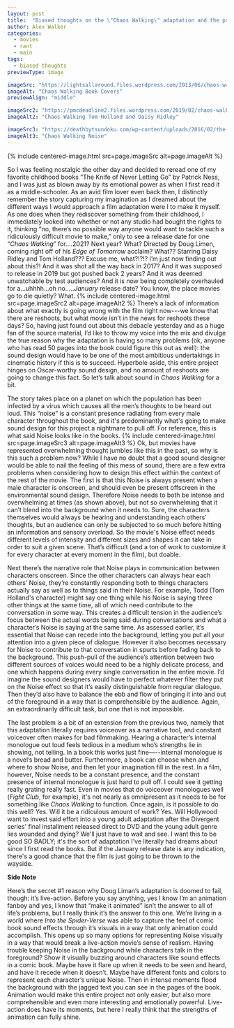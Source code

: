```yaml
---
layout: post
title:  "Biased thoughts on the \"Chaos Walking\" adaptation and the problems plaguing its production"
author: Alex Walker
categories:
  - movies
  - rant
  - main
tags:
  - biased thoughts
previewType: image

imageSrc: "https://lightsallaround.files.wordpress.com/2013/06/chaos-walking.jpg"
imageAlt: "Chaos Walking Book Covers"
previewAlign: "middle"

imageSrc2: "https://pmcdeadline2.files.wordpress.com/2019/02/chaos-walking.jpg?w=681&h=383&crop=1"
imageAlt2: "Chaos Walking Tom Holland and Daisy Ridley"

imageSrc3: "https://deathbytsundoku.com/wp-content/uploads/2016/02/the-noise.jpg"
imageAlt3: "Chaos Walking Noise"
---
```

{% include centered-image.html src=page.imageSrc alt=page.imageAlt %}

So I was feeling nostalgic the other day and decided to reread one of my favorite childhood books “The Knife of Never Letting Go” by Patrick Ness, and I was just as blown away by its emotional power as when I first read it as a middle-schooler. As an avid film lover even back then, I distinctly remember the story capturing my imagination as I dreamed about the different ways I would approach a film adaptation were I to make it myself. As one does when they rediscover something from their childhood, I immediately looked into whether or not any studio had bought the rights to it, thinking “no, there’s no possible way anyone would want to tackle such a ridiculously difficult movie to make,” only to see a release date for one “*Chaos Walking*” for.…2021? Next year? What? Directed by Doug Limen, coming right off of his *Edge of Tomorrow* acclaim? What?? Starring Daisy Ridley and Tom Holland??? Excuse me, what?!?!? I’m just now finding out about this?! And it was shot all the way back in 2017? And it was supposed to release in 2019 but got pushed back 2 years? And it was deemed unwatchable by test audiences? And it is now being completely overhauled for a…uhhhh…oh no…..*January* release date? You know, the place movies go to die quietly? What.
{% include centered-image.html src=page.imageSrc2 alt=page.imageAlt2 %}
There’s a lack of information about what exactly is going wrong with the film right now---we know that there are reshoots, but what movie isn’t in the news for reshoots these days?  So, having just found out about this debacle yesterday and as a huge fan of the source material, I’d like to throw my voice into the mix and divulge the true reason why the adaptation is having so many problems (ok, anyone who has read 50 pages into the book could figure this out as well): the sound design would have to be one of the most ambitious undertakings in cinematic history if this is to succeed. Hyperbole aside, this entire project hinges on Oscar-worthy sound design, and no amount of reshoots are going to change this fact. So let’s talk about sound in *Chaos Walking* for a bit.

The story takes place on a planet on which the population has been infected by a virus which causes all the men’s thoughts to be heard out loud. This “noise” is a constant presence radiating from every male character throughout the book, and it's predominantly what's going to make sound design for this project a nightmare to pull off. For reference, this is what said Noise looks like in the books.
{% include centered-image.html src=page.imageSrc3 alt=page.imageAlt3 %}
Ok, but movies have represented overwhelming thought jumbles like this in the past, so why is this such a problem now? While I have no doubt that a good sound designer would be able to nail the feeling of this mess of sound, there are a few extra problems when considering how to design this effect within the context of the rest of the movie. The first is that this Noise is always present when a male character is onscreen, and should even be present offscreen in the environmental sound design. Therefore Noise needs to both be intense and overwhelming at times (as shown above), but not so overwhelming that it can’t blend into the background when it needs to. Sure, the characters themselves would always be hearing and understanding each others’ thoughts, but an audience can only be subjected to so much before hitting an information and sensory overload. So the movie's Noise effect needs different levels of intensity and different sizes and shapes it can take in order to suit a given scene. That’s difficult (and a ton of work to customize it for every character at every moment in the film), but doable.

Next there’s the narrative role that Noise plays in communication between characters onscreen. Since the other characters can always hear each others’ Noise, they’re constantly responding both to things characters actually say as well as to things said in their Noise. For example, Todd (Tom Holland's character) might say one thing while his Noise is saying three other things at the same time, all of which need contribute to the conversation in some way. This creates a difficult tension in the audience’s focus between the actual words being said during conversations and what a character’s Noise is saying at the same time. As assessed earlier, it’s essential that Noise can recede into the background, letting you put all your attention into a given piece of dialogue. However it also becomes necessary for Noise to contribute to that conversation in spurts before fading back to the background. This push-pull of the audience’s attention between two different sources of voices would need to be a highly delicate process, and one which happens during every single conversation in the entire movie. I’d imagine the sound designers would have to perfect whatever filter they put on the Noise effect so that it’s easily distinguishable from regular dialogue. Then they’d also have to balance the ebb and flow of bringing it into and out of the foreground in a way that is comprehensible by the audience. Again, an extraordinarily difficult task, but one that is not impossible.

The last problem is a bit of an extension from the previous two, namely that this adaptation literally requires voiceover as a narrative tool, and constant voiceover often makes for bad filmmaking. Hearing a character’s internal monologue out loud feels tedious in a medium who’s strengths lie in showing, not telling. In a book this works just fine—--internal monologue is a novel’s bread and butter. Furthermore, a book can choose when and where to show Noise, and then let your imagination fill in the rest. In a film, however, Noise needs to be a constant presence, and the constant presence of internal monologue is just hard to pull off. I could see it getting really grating really fast. Even in movies that do voiceover monologues well (*Fight Club*, for example), it's not nearly as omnipresent as it needs to be for something like *Chaos Walking* to function. Once again, is it possible to do this well? Yes. Will it be a ridiculous amount of work? Yes. Will Hollywood want to invest said effort into a young adult adaptation after the Divergent series' final installment released direct to DVD and the young adult genre lies wounded and dying? We'll just have to wait and see. I want this to be good SO BADLY; it's the sort of adaptation I've literally had dreams about since I first read the books. But if the January release date is any indication, there's a good chance that the film is just going to be thrown to the wayside.

**Side Note**

Here’s the secret #1 reason why Doug Liman’s adaptation is doomed to fail, though: it’s live-action. Before you say anything, yes I know I’m an animation fanboy and yes, I know that “make it animated” isn’t the answer to all of life’s problems, but I really think it’s the answer to this one. We’re living in a world where *Into the Spider-Verse* was able to capture the feel of comic book sound effects through it’s visuals in a way that only animation could accomplish. This opens up so many options for representing Noise visually in a way that would break a live-action movie’s sense of realism. Having trouble keeping Noise in the background while characters talk in the foreground? Show it visually buzzing around characters like sound effects in a comic book. Maybe have it flare up when it needs to be seen and heard, and have it recede when it doesn’t. Maybe have different fonts and colors to represent each character’s unique Noise. Then in intense moments flood the background with the jagged text you can see in the pages of the book. Animation would make this entire project not only easier, but also more comprehensible and even more interesting and emotionally powerful. Live-action does have its moments, but here I really think that the strengths of animation can fully shine.
